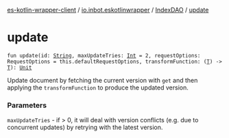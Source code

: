 [es-kotlin-wrapper-client](../../index.md) / [io.inbot.eskotlinwrapper](../index.md) / [IndexDAO](index.md) / [update](./update.md)

# update

`fun update(id: `[`String`](https://kotlinlang.org/api/latest/jvm/stdlib/kotlin/-string/index.html)`, maxUpdateTries: `[`Int`](https://kotlinlang.org/api/latest/jvm/stdlib/kotlin/-int/index.html)` = 2, requestOptions: RequestOptions = this.defaultRequestOptions, transformFunction: (`[`T`](index.md#T)`) -> `[`T`](index.md#T)`): `[`Unit`](https://kotlinlang.org/api/latest/jvm/stdlib/kotlin/-unit/index.html)

Update document by fetching the current version with `get` and then applying the `transformFunction` to produce the updated version.

### Parameters

`maxUpdateTries` - if &gt; 0, it will deal with version conflicts (e.g. due to concurrent updates) by retrying with the latest version.